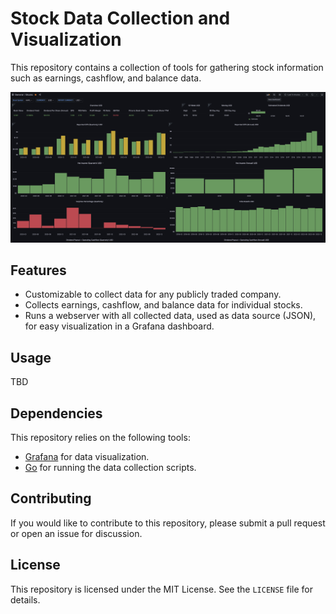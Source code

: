 # Stock Data Collection and Visualization

This repository contains a collection of tools for gathering stock information such as earnings, cashflow, and balance data.

<img src="demo.png" width="700">

## Features

- Customizable to collect data for any publicly traded company.
- Collects earnings, cashflow, and balance data for individual stocks.
- Runs a webserver with all collected data, used as data source (JSON), for easy visualization in a Grafana dashboard.

## Usage

TBD

## Dependencies

This repository relies on the following tools:

- [Grafana](https://grafana.com/) for data visualization.
- [Go](https://golang.org/) for running the data collection scripts.

## Contributing

If you would like to contribute to this repository, please submit a pull request or open an issue for discussion.

## License

This repository is licensed under the MIT License. See the `LICENSE` file for details.

